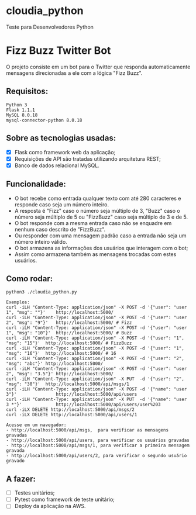 # cloudia_python
Teste para Desenvolvedores Python

# Fizz Buzz Twitter Bot
O projeto consiste em um bot para o Twitter que responda automaticamente mensagens direcionadas a ele com a lógica "Fizz Buzz".

## Requisitos:
```
Python 3
Flask 1.1.1
MySQL 8.0.18
mysql-connector-python 8.0.18
```

## Sobre as tecnologias usadas:
- [X] Flask como framework web da aplicação;
- [X] Requisições de API são tratadas utilizando arquitetura REST;
- [X] Banco de dados relacional MySQL.

## Funcionalidade:
- O bot recebe como entrada qualquer texto com até 280 caracteres e responde caso seja um número inteiro.
- A resposta é "Fizz" caso o número seja múltiplo de 3, "Buzz" caso o número seja múltiplo de 5 ou "FizzBuzz" caso seja múltiplo de 3 e de 5.
- O bot responde com a mesma entrada caso não se enquadre em nenhum caso descrito de "FizzBuzz".
- Ou responder com uma mensagem padrão caso a entrada não seja um número inteiro válido.
- O bot armazena as informações dos usuários que interagem com o bot;
- Assim como armazena também as mensagens trocadas com estes usuários.


## Como rodar:
```
python3 ./cloudia_python.py

Exemplos:
curl -iLH "Content-Type: application/json" -X POST -d '{"user": "user 1", "msg": ""}'    http://localhost:5000/
curl -iLH "Content-Type: application/json" -X POST -d '{"user": "user 2", "msg": "9"}'   http://localhost:5000/ # Fizz
curl -iLH "Content-Type: application/json" -X POST -d '{"user": "user 1", "msg": "10"}'  http://localhost:5000/ # Buzz
curl -iLH "Content-Type: application/json" -X POST -d '{"user": "1",      "msg": "15"}'  http://localhost:5000/ # FizzBuzz
curl -iLH "Content-Type: application/json" -X POST -d '{"user": "1",      "msg": "16"}'  http://localhost:5000/ # 16
curl -iLH "Content-Type: application/json" -X POST -d '{"user": "2",      "msg": "abc"}' http://localhost:5000/
curl -iLH "Content-Type: application/json" -X POST -d '{"user": "user 2", "msg": "3.5"}' http://localhost:5000/
curl -iLH "Content-Type: application/json" -X PUT  -d '{"user": "2",      "msg": "30"}'  http://localhost:5000/api/msgs/1
curl -iLH "Content-Type: application/json" -X POST -d '{"name": "user 3"}'               http://localhost:5000/api/users
curl -iLH "Content-Type: application/json" -X PUT  -d '{"name": "user 3 *"}'             http://localhost:5000/api/users/user%203
curl -iLX DELETE http://localhost:5000/api/msgs/2
curl -iLX DELETE http://localhost:5000/api/users/1

Acesse em um navegador:
- http://localhost:5000/api/msgs,  para verificar as mensagens gravadas
- http://localhost:5000/api/users, para verificar os usuários gravadas
- http://localhost:5000/api/msgs/1, para verificar a primeira mensagem gravada
- http://localhost:5000/api/users/2, para verificar o segundo usuário gravado
```

## A fazer:
- [ ] Testes unitários;
- [ ] Pytest como framework de teste unitário;
- [ ] Deploy da aplicação na AWS.
